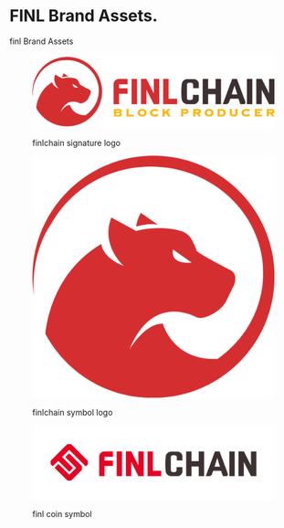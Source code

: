 # FINL Brand Assets.
finl Brand Assets

<figure><img src="../.gitbook/assets/finlchain_signature_logo.png" alt=""><figcaption><p>finlchain signature logo</p></figcaption></figure>

<figure><img src="../.gitbook/assets/finlchain_symbol.png" alt=""><figcaption><p>finlchain symbol logo</p></figcaption></figure>

<figure><img src="../.gitbook/assets/finlchain_logo2.png" alt=""><figcaption><p>finl coin symbol</p></figcaption></figure>
